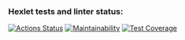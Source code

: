 ### Hexlet tests and linter status:
[![Actions Status](https://github.com/gerakiera/java-project-99/actions/workflows/hexlet-check.yml/badge.svg)](https://github.com/gerakiera/java-project-99/actions)
[![Maintainability](https://api.codeclimate.com/v1/badges/dc978c9a1ac42feccd4f/maintainability)](https://codeclimate.com/github/gerakiera/java-project-99/maintainability)
[![Test Coverage](https://api.codeclimate.com/v1/badges/dc978c9a1ac42feccd4f/test_coverage)](https://codeclimate.com/github/gerakiera/java-project-99/test_coverage)
